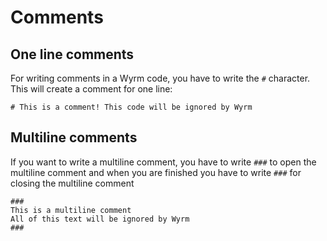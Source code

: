 # Comments

## One line comments

For writing comments in a Wyrm code, you have to write the `#` character. This will create a comment
for one line:

```
# This is a comment! This code will be ignored by Wyrm
```

## Multiline comments

If you want to write a multiline comment, you have to write `###` to open the multiline comment and when
you are finished you have to write `###` for closing the multiline comment

```
###
This is a multiline comment
All of this text will be ignored by Wyrm
###
```